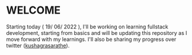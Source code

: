 # WELCOME
Starting today ( 19/ 06/ 2022 ), I'll be working on learning fullstack development, starting from basics and will be updating this repository as I move forward with my learnings. I'll also be sharing my progress over twitter ([kushagrasarathe](https://twitter.com/kushagrasarathe)).
